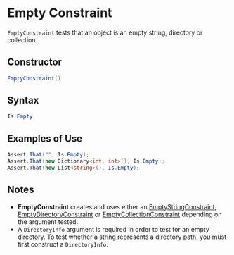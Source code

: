 # Empty Constraint

`EmptyConstraint` tests that an object is an empty string, directory or collection.

## Constructor

```csharp
EmptyConstraint()
```

## Syntax

```csharp
Is.Empty
```

## Examples of Use

```csharp
Assert.That("", Is.Empty);
Assert.That(new Dictionary<int, int>(), Is.Empty);
Assert.That(new List<string>(), Is.Empty);
```

## Notes

* **EmptyConstraint** creates and uses either an [EmptyStringConstraint](EmptyStringConstraint.md),
   [EmptyDirectoryConstraint](EmptyDirectoryConstraint.md) or [EmptyCollectionConstraint](EmptyCollectionConstraint.md)
   depending on the argument tested.
* A `DirectoryInfo` argument is required in order to test for an empty directory. To test whether a string represents a
   directory path, you must first construct a `DirectoryInfo`.
